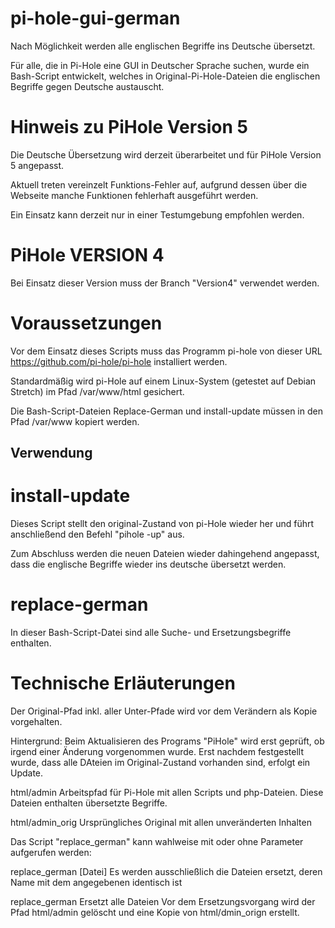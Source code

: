 # pi-hole-gui-german
Nach Möglichkeit werden alle englischen Begriffe ins Deutsche übersetzt.

Für alle, die in Pi-Hole eine GUI in Deutscher Sprache suchen, wurde ein Bash-Script entwickelt, welches in Original-Pi-Hole-Dateien die englischen Begriffe gegen Deutsche austauscht.

Hinweis zu PiHole Version 5
===========================
Die Deutsche Übersetzung wird derzeit überarbeitet und für PiHole Version 5 angepasst.

Aktuell treten vereinzelt Funktions-Fehler auf, aufgrund dessen über die Webseite manche Funktionen fehlerhaft ausgeführt werden.

Ein Einsatz kann derzeit nur in einer Testumgebung empfohlen werden.

PiHole VERSION 4
================
Bei Einsatz dieser Version muss der Branch "Version4" verwendet werden.

Voraussetzungen
===============

Vor dem Einsatz dieses Scripts muss das Programm pi-hole von dieser URL https://github.com/pi-hole/pi-hole installiert werden.

Standardmäßig wird pi-Hole auf einem Linux-System (getestet auf Debian Stretch) im Pfad /var/www/html gesichert.

Die Bash-Script-Dateien Replace-German und install-update müssen in den Pfad /var/www kopiert werden.

Verwendung
----------

install-update
==============
Dieses Script stellt den original-Zustand von pi-Hole wieder her und führt anschließend den Befehl "pihole -up" aus.

Zum Abschluss werden die neuen Dateien wieder dahingehend angepasst, dass die englische Begriffe wieder ins deutsche übersetzt werden.

replace-german
==============
In dieser Bash-Script-Datei sind alle Suche- und Ersetzungsbegriffe enthalten.

Technische Erläuterungen
========================

Der Original-Pfad inkl. aller Unter-Pfade wird vor dem Verändern als Kopie vorgehalten.

Hintergrund: Beim Aktualisieren des Programs "PiHole" wird erst geprüft, ob irgend einer Änderung vorgenommen wurde. Erst nachdem festgestellt wurde, dass alle DAteien im Original-Zustand vorhanden sind, erfolgt ein Update.

html/admin
Arbeitspfad für Pi-Hole mit allen Scripts und php-Dateien. Diese Dateien enthalten übersetzte Begriffe.

html/admin_orig
Ursprüngliches Original mit allen unveränderten Inhalten

Das Script "replace_german" kann wahlweise mit oder ohne Parameter aufgerufen werden:

replace_german [Datei]
Es werden ausschließlich die Dateien ersetzt, deren Name mit dem angegebenen identisch ist

replace_german
Ersetzt alle Dateien
Vor dem Ersetzungsvorgang wird der Pfad html/admin gelöscht und eine Kopie von html/dmin_orign erstellt.

